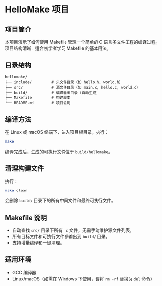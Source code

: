 # HelloMake 项目

## 项目简介

本项目演示了如何使用 Makefile 管理一个简单的 C 语言多文件工程的编译过程。  
项目结构清晰，适合初学者学习 Makefile 的基本用法。

## 目录结构

```
hellomake/
├── include/         # 头文件目录（如 hello.h, world.h）
├── src/             # 源文件目录（如 main.c, hello.c, world.c）
├── build/           # 编译输出目录（自动生成）
├── Makefile         # 构建脚本
└── README.md        # 项目说明
```

## 编译方法

在 Linux 或 macOS 终端下，进入项目根目录，执行：

```sh
make
```

编译完成后，生成的可执行文件位于 `build/hellomake`。

## 清理构建文件

执行：

```sh
make clean
```

会删除 `build/` 目录下的所有中间文件和最终可执行文件。

## Makefile 说明

- 自动查找 `src/` 目录下所有 `.c` 文件，无需手动维护源文件列表。
- 所有目标文件和可执行文件都输出到 `build/` 目录。
- 支持增量编译和一键清理。

## 适用环境

- GCC 编译器
- Linux/macOS（如需在 Windows 下使用，请将 `rm -rf` 替换为 `del` 命令）
